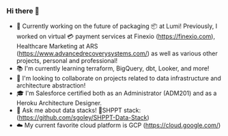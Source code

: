 ### Hi there 👋

<!--
**sgoley/sgoley** is a ✨ _special_ ✨ repository because its `README.md` (this file) appears on your GitHub profile.

Here are some ideas to get you started: -->

- 🔭 Currently working on the future of packaging 📦 at Lumi! Previously, I worked on virtual 💳 payment services at Finexio (https://finexio.com), Healthcare Marketing at ARS (https://www.advancedrecoverysystems.com/) as well as various other projects, personal and professional!
- 📚 I'm currently learning terraform, BigQuery, dbt, Looker, and more!
- 👯 I'm looking to collaborate on projects related to data infrastructure and architecture abstraction!
- 🎓 I'm Salesforce certified both as an Administrator (ADM201) and as a Heroku Architecture Designer.
- 💬 Ask me about data stacks! 🚢SHPPT stack: (https://github.com/sgoley/SHPPT-Data-Stack)
- ☁️ My current favorite cloud platform is GCP (https://cloud.google.com/)
